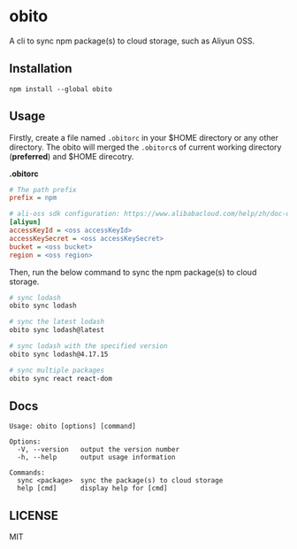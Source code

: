 # obito

A cli to sync npm package(s) to cloud storage, such as Aliyun OSS.

## Installation

```
npm install --global obito
```

## Usage

Firstly, create a file named `.obitorc` in your $HOME directory or any other directory.
The obito will merged the `.obitorc`s of current working directory (**preferred**) and $HOME direcotry.

**.obitorc**

```ini
# The path prefix
prefix = npm

# ali-oss sdk configuration: https://www.alibabacloud.com/help/zh/doc-detail/32068.htm
[aliyun]
accessKeyId = <oss accessKeyId>
accessKeySecret = <oss accessKeySecret>
bucket = <oss bucket>
region = <oss region>
```

Then, run the below command to sync the npm package(s) to cloud storage.

```sh
# sync lodash
obito sync lodash

# sync the latest lodash
obito sync lodash@latest

# sync lodash with the specified version
obito sync lodash@4.17.15

# sync multiple packages
obito sync react react-dom
```

## Docs

```
Usage: obito [options] [command]

Options:
  -V, --version   output the version number
  -h, --help      output usage information

Commands:
  sync <package>  sync the package(s) to cloud storage
  help [cmd]      display help for [cmd]
```

## LICENSE

MIT
